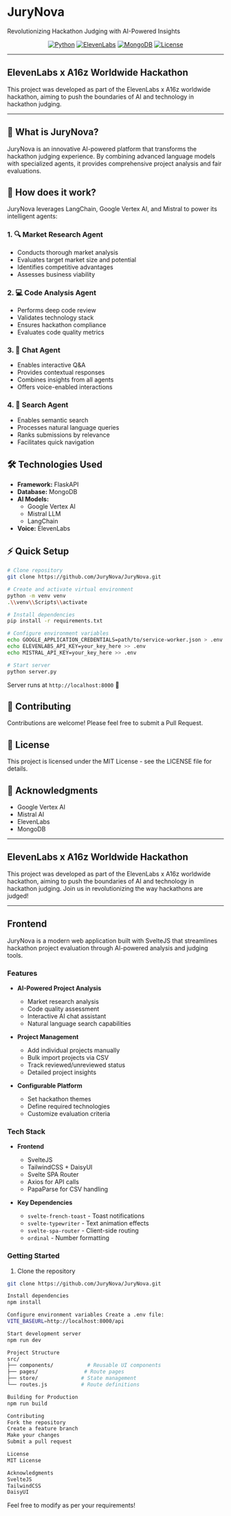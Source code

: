 
# JuryNova

Revolutionizing Hackathon Judging with AI-Powered Insights

<div align="center">
  <a href="https://www.python.org/downloads/"><img src="https://img.shields.io/badge/python-3.8+-blue.svg" alt="Python"></a>
  <a href="https://elevenlabs.io"><img src="https://img.shields.io/badge/Built_with-ElevenLabs-7C3AED" alt="ElevenLabs"></a>
  <a href="https://www.mongodb.com/"><img src="https://img.shields.io/badge/MongoDB-4.4+-green.svg" alt="MongoDB"></a>
  <a href="LICENSE"><img src="https://img.shields.io/badge/license-MIT-blue.svg" alt="License"></a>
</div>

---

## ElevenLabs x A16z Worldwide Hackathon

This project was developed as part of the ElevenLabs x A16z worldwide hackathon, aiming to push the boundaries of AI and technology in hackathon judging.

---

## 🎯 What is JuryNova?

JuryNova is an innovative AI-powered platform that transforms the hackathon judging experience. By combining advanced language models with specialized agents, it provides comprehensive project analysis and fair evaluations.

## 🤖 How does it work?

JuryNova leverages LangChain, Google Vertex AI, and Mistral to power its intelligent agents:

### 1. 🔍 Market Research Agent
- Conducts thorough market analysis
- Evaluates target market size and potential
- Identifies competitive advantages
- Assesses business viability

### 2. 💻 Code Analysis Agent
- Performs deep code review
- Validates technology stack
- Ensures hackathon compliance
- Evaluates code quality metrics

### 3. 💬 Chat Agent
- Enables interactive Q&A
- Provides contextual responses
- Combines insights from all agents
- Offers voice-enabled interactions

### 4. 🎯 Search Agent
- Enables semantic search
- Processes natural language queries
- Ranks submissions by relevance
- Facilitates quick navigation

## 🛠️ Technologies Used

- **Framework:** FlaskAPI
- **Database:** MongoDB
- **AI Models:**
  - Google Vertex AI
  - Mistral LLM
  - LangChain
- **Voice:** ElevenLabs

## ⚡ Quick Setup

```bash
# Clone repository
git clone https://github.com/JuryNova/JuryNova.git

# Create and activate virtual environment
python -m venv venv
.\\venv\\Scripts\\activate

# Install dependencies
pip install -r requirements.txt

# Configure environment variables
echo GOOGLE_APPLICATION_CREDENTIALS=path/to/service-worker.json > .env
echo ELEVENLABS_API_KEY=your_key_here >> .env
echo MISTRAL_API_KEY=your_key_here >> .env

# Start server
python server.py
```

Server runs at `http://localhost:8000` 🚀

## 🙌 Contributing

Contributions are welcome! Please feel free to submit a Pull Request.

## 📜 License

This project is licensed under the MIT License - see the LICENSE file for details.

## 🙏 Acknowledgments

- Google Vertex AI
- Mistral AI
- ElevenLabs
- MongoDB

---

## ElevenLabs x A16z Worldwide Hackathon

This project was developed as part of the ElevenLabs x A16z worldwide hackathon, aiming to push the boundaries of AI and technology in hackathon judging. Join us in revolutionizing the way hackathons are judged!

---

## Frontend

JuryNova is a modern web application built with SvelteJS that streamlines hackathon project evaluation through AI-powered analysis and judging tools.

### Features

- **AI-Powered Project Analysis**
  - Market research analysis
  - Code quality assessment
  - Interactive AI chat assistant
  - Natural language search capabilities

- **Project Management**
  - Add individual projects manually
  - Bulk import projects via CSV
  - Track reviewed/unreviewed status
  - Detailed project insights

- **Configurable Platform**
  - Set hackathon themes
  - Define required technologies
  - Customize evaluation criteria

### Tech Stack

- **Frontend**
  - SvelteJS
  - TailwindCSS + DaisyUI
  - Svelte SPA Router
  - Axios for API calls
  - PapaParse for CSV handling

- **Key Dependencies**
  - `svelte-french-toast` - Toast notifications
  - `svelte-typewriter` - Text animation effects
  - `svelte-spa-router` - Client-side routing
  - `ordinal` - Number formatting

### Getting Started

1. Clone the repository
```sh
git clone https://github.com/JuryNova/JuryNova.git

Install dependencies
npm install

Configure environment variables Create a .env file:
VITE_BASEURL=http://localhost:8000/api

Start development server
npm run dev

Project Structure
src/
├── components/           # Reusable UI components
├── pages/               # Route pages
├── store/              # State management
└── routes.js           # Route definitions

Building for Production
npm run build

Contributing
Fork the repository
Create a feature branch
Make your changes
Submit a pull request

License
MIT License

Acknowledgments
SvelteJS
TailwindCSS
DaisyUI
```

Feel free to modify as per your requirements!
